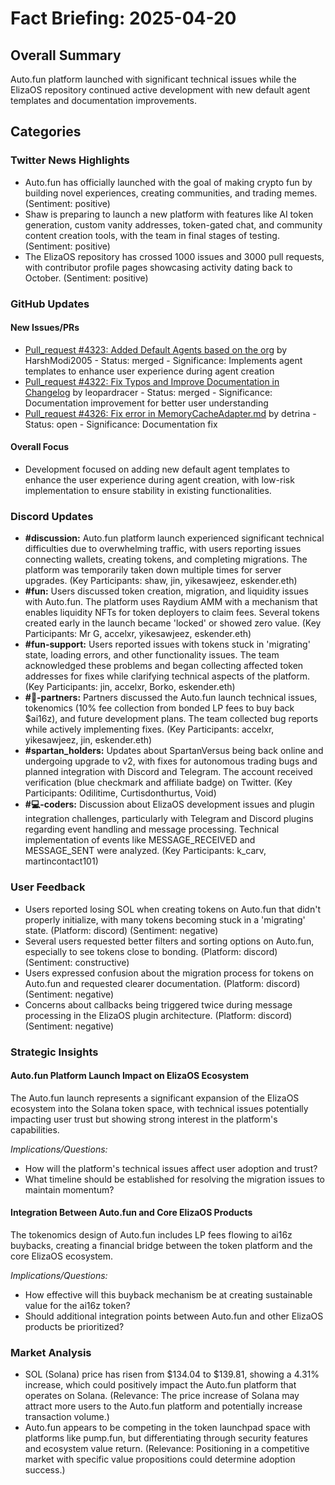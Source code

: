 # Fact Briefing: 2025-04-20

## Overall Summary
Auto.fun platform launched with significant technical issues while the ElizaOS repository continued active development with new default agent templates and documentation improvements.

## Categories

### Twitter News Highlights
- Auto.fun has officially launched with the goal of making crypto fun by building novel experiences, creating communities, and trading memes. (Sentiment: positive)
- Shaw is preparing to launch a new platform with features like AI token generation, custom vanity addresses, token-gated chat, and community content creation tools, with the team in final stages of testing. (Sentiment: positive)
- The ElizaOS repository has crossed 1000 issues and 3000 pull requests, with contributor profile pages showcasing activity dating back to October. (Sentiment: positive)

### GitHub Updates

#### New Issues/PRs
- [Pull_request #4323: Added Default Agents based on the org](https://github.com/elizaOS/eliza/pull/4323) by HarshModi2005 - Status: merged - Significance: Implements agent templates to enhance user experience during agent creation
- [Pull_request #4322: Fix Typos and Improve Documentation in Changelog](https://github.com/elizaOS/eliza/pull/4322) by leopardracer - Status: merged - Significance: Documentation improvement for better user understanding
- [Pull_request #4326: Fix error in MemoryCacheAdapter.md](https://github.com/elizaOS/eliza/pull/4326) by detrina - Status: open - Significance: Documentation fix

#### Overall Focus
- Development focused on adding new default agent templates to enhance the user experience during agent creation, with low-risk implementation to ensure stability in existing functionalities.

### Discord Updates
- **#discussion:** Auto.fun platform launch experienced significant technical difficulties due to overwhelming traffic, with users reporting issues connecting wallets, creating tokens, and completing migrations. The platform was temporarily taken down multiple times for server upgrades. (Key Participants: shaw, jin, yikesawjeez, eskender.eth)
- **#fun:** Users discussed token creation, migration, and liquidity issues with Auto.fun. The platform uses Raydium AMM with a mechanism that enables liquidity NFTs for token deployers to claim fees. Several tokens created early in the launch became 'locked' or showed zero value. (Key Participants: Mr G, accelxr, yikesawjeez, eskender.eth)
- **#fun-support:** Users reported issues with tokens stuck in 'migrating' state, loading errors, and other functionality issues. The team acknowledged these problems and began collecting affected token addresses for fixes while clarifying technical aspects of the platform. (Key Participants: jin, accelxr, Borko, eskender.eth)
- **#🥇-partners:** Partners discussed the Auto.fun launch technical issues, tokenomics (10% fee collection from bonded LP fees to buy back $ai16z), and future development plans. The team collected bug reports while actively implementing fixes. (Key Participants: accelxr, yikesawjeez, jin, eskender.eth)
- **#spartan_holders:** Updates about SpartanVersus being back online and undergoing upgrade to v2, with fixes for autonomous trading bugs and planned integration with Discord and Telegram. The account received verification (blue checkmark and affiliate badge) on Twitter. (Key Participants: Odilitime, Curtisdonthurtus, Void)
- **#💻-coders:** Discussion about ElizaOS development issues and plugin integration challenges, particularly with Telegram and Discord plugins regarding event handling and message processing. Technical implementation of events like MESSAGE_RECEIVED and MESSAGE_SENT were analyzed. (Key Participants: k_carv, martincontact101)

### User Feedback
- Users reported losing SOL when creating tokens on Auto.fun that didn't properly initialize, with many tokens becoming stuck in a 'migrating' state. (Platform: discord) (Sentiment: negative)
- Several users requested better filters and sorting options on Auto.fun, especially to see tokens close to bonding. (Platform: discord) (Sentiment: constructive)
- Users expressed confusion about the migration process for tokens on Auto.fun and requested clearer documentation. (Platform: discord) (Sentiment: negative)
- Concerns about callbacks being triggered twice during message processing in the ElizaOS plugin architecture. (Platform: discord) (Sentiment: negative)

### Strategic Insights

#### Auto.fun Platform Launch Impact on ElizaOS Ecosystem
The Auto.fun launch represents a significant expansion of the ElizaOS ecosystem into the Solana token space, with technical issues potentially impacting user trust but showing strong interest in the platform's capabilities.

*Implications/Questions:*
  - How will the platform's technical issues affect user adoption and trust?
  - What timeline should be established for resolving the migration issues to maintain momentum?

#### Integration Between Auto.fun and Core ElizaOS Products
The tokenomics design of Auto.fun includes LP fees flowing to ai16z buybacks, creating a financial bridge between the token platform and the core ElizaOS ecosystem.

*Implications/Questions:*
  - How effective will this buyback mechanism be at creating sustainable value for the ai16z token?
  - Should additional integration points between Auto.fun and other ElizaOS products be prioritized?

### Market Analysis
- SOL (Solana) price has risen from $134.04 to $139.81, showing a 4.31% increase, which could positively impact the Auto.fun platform that operates on Solana. (Relevance: The price increase of Solana may attract more users to the Auto.fun platform and potentially increase transaction volume.)
- Auto.fun appears to be competing in the token launchpad space with platforms like pump.fun, but differentiating through security features and ecosystem value return. (Relevance: Positioning in a competitive market with specific value propositions could determine adoption success.)